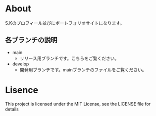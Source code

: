 # About
S.Kのプロフィール並びにポートフォリオサイトになります。

## 各ブランチの説明
- main
  - リリース用ブランチです。こちらをご覧ください。
- develop
  - 開発用ブランチです。mainブランチのファイルをご覧ください。

# Lisence
This project is licensed under the MIT License, see the LICENSE file for details

